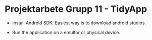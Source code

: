# Projektarbete Grupp 11 - TidyApp

* Install Android SDK. Easiest way is to download android studios. 

* Run the application on a emultor or physical device.

